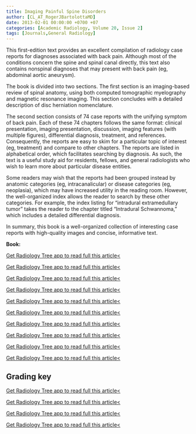 ```yaml
---
title: Imaging Painful Spine Disorders
author: [CL_AT_RogerJBartolottaMD]
date: 2013-02-01 00:00:00 +0700 +07
categories: [Academic Radiology, Volume 20, Issue 2]
tags: [Journals,General Radiology]
---
```

This first-edition text provides an excellent compilation of radiology case reports for diagnoses associated with back pain. Although most of the conditions concern the spine and spinal canal directly, this text also contains nonspinal diagnoses that may present with back pain (eg, abdominal aortic aneurysm).

The book is divided into two sections. The first section is an imaging-based review of spinal anatomy, using both computed tomographic myelography and magnetic resonance imaging. This section concludes with a detailed description of disc herniation nomenclature.

The second section consists of 74 case reports with the unifying symptom of back pain. Each of these 74 chapters follows the same format: clinical presentation, imaging presentation, discussion, imaging features (with multiple figures), differential diagnosis, treatment, and references. Consequently, the reports are easy to skim for a particular topic of interest (eg, treatment) and compare to other chapters. The reports are listed in alphabetical order, which facilitates searching by diagnosis. As such, the text is a useful study aid for residents, fellows, and general radiologists who wish to learn more about particular disease entities.

Some readers may wish that the reports had been grouped instead by anatomic categories (eg, intracanalicular) or disease categories (eg, neoplasia), which may have increased utility in the reading room. However, the well-organized index allows the reader to search by these other categories. For example, the index listing for “intradural extramedullary tumor” takes the reader to the chapter titled “Intradural Schwannoma,” which includes a detailed differential diagnosis.

In summary, this book is a well-organized collection of interesting case reports with high-quality images and concise, informative text.

**Book:**

[Get Radiology Tree app to read full this article<](https://clinicalpub.com/app)

[Get Radiology Tree app to read full this article<](https://clinicalpub.com/app)

[Get Radiology Tree app to read full this article<](https://clinicalpub.com/app)

[Get Radiology Tree app to read full this article<](https://clinicalpub.com/app)

[Get Radiology Tree app to read full this article<](https://clinicalpub.com/app)

[Get Radiology Tree app to read full this article<](https://clinicalpub.com/app)

[Get Radiology Tree app to read full this article<](https://clinicalpub.com/app)

[Get Radiology Tree app to read full this article<](https://clinicalpub.com/app)

[Get Radiology Tree app to read full this article<](https://clinicalpub.com/app)

[Get Radiology Tree app to read full this article<](https://clinicalpub.com/app)

## Grading key

[Get Radiology Tree app to read full this article<](https://clinicalpub.com/app)

[Get Radiology Tree app to read full this article<](https://clinicalpub.com/app)

[Get Radiology Tree app to read full this article<](https://clinicalpub.com/app)

[Get Radiology Tree app to read full this article<](https://clinicalpub.com/app)